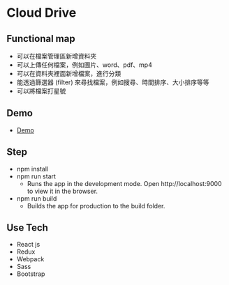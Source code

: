 # Cloud Drive

## Functional map
* 可以在檔案管理區新增資料夾
* 可以上傳任何檔案，例如圖片、word、pdf、mp4
* 可以在資料夾裡面新增檔案，進行分類
* 能透過篩選器 (filter) 來尋找檔案，例如搜尋、時間排序、大小排序等等
* 可以將檔案打星號


## Demo
* [Demo](https://sunnykuo.github.io/f2eChallenge/cloudDrive/#/)

## Step
* npm install
* npm run start
	* Runs the app in the development mode. Open http://localhost:9000 to view it in the browser.
* npm run build
	* Builds the app for production to the build folder.

## Use Tech
* React js
* Redux
* Webpack
* Sass
* Bootstrap